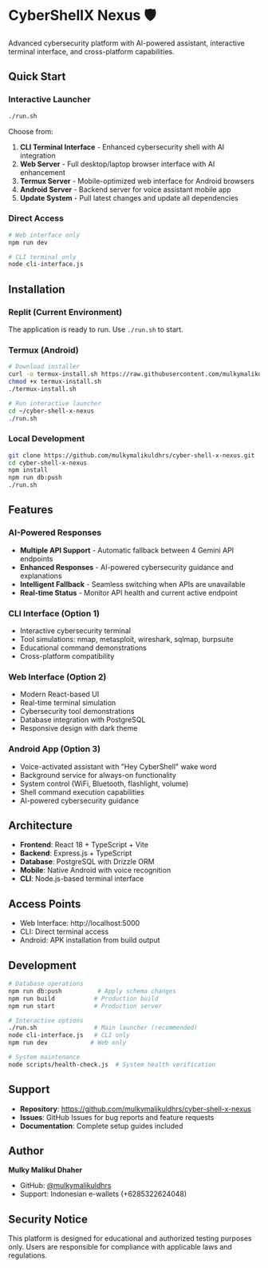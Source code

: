 # CyberShellX Nexus 🛡️

Advanced cybersecurity platform with AI-powered assistant, interactive terminal interface, and cross-platform capabilities.

## Quick Start

### Interactive Launcher
```bash
./run.sh
```

Choose from:
1. **CLI Terminal Interface** - Enhanced cybersecurity shell with AI integration
2. **Web Server** - Full desktop/laptop browser interface with AI enhancement
3. **Termux Server** - Mobile-optimized web interface for Android browsers
4. **Android Server** - Backend server for voice assistant mobile app
5. **Update System** - Pull latest changes and update all dependencies

### Direct Access
```bash
# Web interface only
npm run dev

# CLI terminal only  
node cli-interface.js
```

## Installation

### Replit (Current Environment)
The application is ready to run. Use `./run.sh` to start.

### Termux (Android)
```bash
# Download installer
curl -o termux-install.sh https://raw.githubusercontent.com/mulkymalikuldhrs/cyber-shell-x-nexus/main/termux-install.sh
chmod +x termux-install.sh
./termux-install.sh

# Run interactive launcher
cd ~/cyber-shell-x-nexus
./run.sh
```

### Local Development
```bash
git clone https://github.com/mulkymalikuldhrs/cyber-shell-x-nexus.git
cd cyber-shell-x-nexus
npm install
npm run db:push
./run.sh
```

## Features

### AI-Powered Responses
- **Multiple API Support** - Automatic fallback between 4 Gemini API endpoints
- **Enhanced Responses** - AI-powered cybersecurity guidance and explanations
- **Intelligent Fallback** - Seamless switching when APIs are unavailable
- **Real-time Status** - Monitor API health and current active endpoint

### CLI Interface (Option 1)
- Interactive cybersecurity terminal
- Tool simulations: nmap, metasploit, wireshark, sqlmap, burpsuite
- Educational command demonstrations
- Cross-platform compatibility

### Web Interface (Option 2)
- Modern React-based UI
- Real-time terminal simulation
- Cybersecurity tool demonstrations
- Database integration with PostgreSQL
- Responsive design with dark theme

### Android App (Option 3)
- Voice-activated assistant with "Hey CyberShell" wake word
- Background service for always-on functionality
- System control (WiFi, Bluetooth, flashlight, volume)
- Shell command execution capabilities
- AI-powered cybersecurity guidance

## Architecture

- **Frontend**: React 18 + TypeScript + Vite
- **Backend**: Express.js + TypeScript
- **Database**: PostgreSQL with Drizzle ORM
- **Mobile**: Native Android with voice recognition
- **CLI**: Node.js-based terminal interface

## Access Points

- Web Interface: http://localhost:5000
- CLI: Direct terminal access
- Android: APK installation from build output

## Development

```bash
# Database operations
npm run db:push          # Apply schema changes
npm run build           # Production build
npm run start           # Production server

# Interactive options
./run.sh                # Main launcher (recommended)
node cli-interface.js   # CLI only
npm run dev            # Web only

# System maintenance
node scripts/health-check.js  # System health verification
```

## Support

- **Repository**: https://github.com/mulkymalikuldhrs/cyber-shell-x-nexus
- **Issues**: GitHub Issues for bug reports and feature requests
- **Documentation**: Complete setup guides included

## Author

**Mulky Malikul Dhaher**
- GitHub: [@mulkymalikuldhrs](https://github.com/mulkymalikuldhrs)
- Support: Indonesian e-wallets (+6285322624048)

## Security Notice

This platform is designed for educational and authorized testing purposes only. Users are responsible for compliance with applicable laws and regulations.